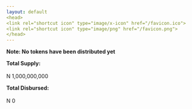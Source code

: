 ```yaml
---
layout: default
<head>
<link rel="shortcut icon" type="image/x-icon" href="/favicon.ico">
<link rel="shortcut icon" type="image/png" href="/favicon.png">
</head>
---
```


**Note: No tokens have been distributed yet**

**Total Supply:**		
<br>
N 1,000,000,000

**Total Disbursed:**		
<br>
N 0

